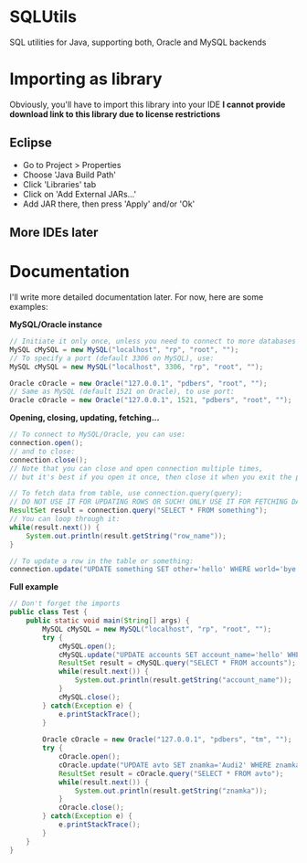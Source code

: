 # SQLUtils
SQL utilities for Java, supporting both, Oracle and MySQL backends

# Importing as library
Obviously, you'll have to import this library into your IDE
**I cannot provide download link to this library due to license restrictions**

## Eclipse
- Go to Project > Properties
- Choose 'Java Build Path'
- Click 'Libraries' tab
- Click on 'Add External JARs...'
- Add JAR there, then press 'Apply' and/or 'Ok'

## More IDEs later

# Documentation
I'll write more detailed documentation later. For now, here are some examples:

**MySQL/Oracle instance**
```java
// Initiate it only once, unless you need to connect to more databases
MySQL cMySQL = new MySQL("localhost", "rp", "root", "");
// To specify a port (default 3306 on MySQL), use:
MySQL cMySQL = new MySQL("localhost", 3306, "rp", "root", "");

Oracle cOracle = new Oracle("127.0.0.1", "pdbers", "root", "");
// Same as MySQL (default 1521 on Oracle), to use port:
Oracle cOracle = new Oracle("127.0.0.1", 1521, "pdbers", "root", "");
```

**Opening, closing, updating, fetching...**
```java
// To connect to MySQL/Oracle, you can use:
connection.open();
// and to close:
connection.close();
// Note that you can close and open connection multiple times,
// but it's best if you open it once, then close it when you exit the program

// To fetch data from table, use connection.query(query);
// DO NOT USE IT FOR UPDATING ROWS OR SUCH! ONLY USE IT FOR FETCHING DATA!
ResultSet result = connection.query("SELECT * FROM something");
// You can loop through it:
while(result.next()) {
	System.out.println(result.getString("row_name"));
}

// To update a row in the table or something:
connection.update("UPDATE something SET other='hello' WHERE world='bye'");
```

**Full example**
```java
// Don't forget the imports
public class Test {
	public static void main(String[] args) {
		MySQL cMySQL = new MySQL("localhost", "rp", "root", "");
		try {
			cMySQL.open();
			cMySQL.update("UPDATE accounts SET account_name='hello' WHERE account_name='world'");
			ResultSet result = cMySQL.query("SELECT * FROM accounts");
			while(result.next()) {
				System.out.println(result.getString("account_name"));
			}
			cMySQL.close();
		} catch(Exception e) {
			e.printStackTrace();
		}
		
		Oracle cOracle = new Oracle("127.0.0.1", "pdbers", "tm", "");
		try {
			cOracle.open();
			cOracle.update("UPDATE avto SET znamka='Audi2' WHERE znamka='Audi'");
			ResultSet result = cOracle.query("SELECT * FROM avto");
			while(result.next()) {
				System.out.println(result.getString("znamka"));
			}
			cOracle.close();
		} catch(Exception e) {
			e.printStackTrace();
		}
	}
}
```
